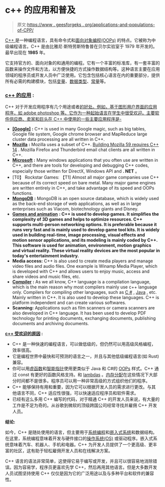# c++ 的应用和普及

> 原文:[https://www . geesforgeks . org/applications-and-populations-of-CPP/](https://www.geeksforgeeks.org/applications-and-popularities-of-cpp/)

[C++ ](https://www.geeksforgeeks.org/c-plus-plus/) 是一种编程语言，具有命令式和[面向对象编程(OOPs)](https://www.geeksforgeeks.org/object-oriented-programming-in-cpp/) 的特点。它被称为中级编程语言。C++ 是由比雅尼·斯特劳斯特鲁普在贝尔实验室于 1979 年开发的。最早出现在 **1985** 年。

它支持官方的、面向对象的和通用的编程。它有一个丰富的标准库，有一套丰富的函数来操作文件和方法，以方便快捷的方式操作数据结构等。这种语言主要在应用领域的程序员或开发人员中广泛使用。它包含包括核心语言在内的重要部分，提供所有必需的构建模块，包括[变量](https://www.geeksforgeeks.org/variables-in-c/)、[数据类型](https://www.geeksforgeeks.org/c-data-types/)、[常量](https://www.geeksforgeeks.org/constants-in-c-cpp/)等。

### **<u>c++ 的应用</u> :**

C++ 对于开发应用程序有几个用途或者[的好处。例如，基于图形用户界面的应用程序，如 adobe photoshop 等。它作为一种起始语言在学生中很受欢迎。主要软件供应商、卖家和巨头在 C++ 中使用的一些主要应用程序是-](https://www.geeksforgeeks.org/advantages-and-disadvantages-of-c/)

[](https://www.geeksforgeeks.org/advantages-and-disadvantages-of-c/)
*   [](https://www.geeksforgeeks.org/advantages-and-disadvantages-of-c/)[**[Google]**](https://www.geeksforgeeks.org/tag/google/) **:** C++ is used in many Google magic, such as big tables, Google file system, Google chrome browser and MapReduce large cluster data processing are all written in C++.
*   [**Mozilla**](https://www.geeksforgeeks.org/10-best-mozilla-firefox-extensions-that-you-can-consider/) **:** Mozilla uses a subset of C++. [Building Mozilla 59 requires C++ 14](https://www.geeksforgeeks.org/c-11-vs-c-14-vs-c-17/) . Mozilla Firefox and Thunderbird email chat clients are all written in C++.
*   [**Microsoft**](https://www.geeksforgeeks.org/microsoft-interview-preparation/) **:** Many windows applications that you often use are written in C++, and there are tools for developing and debugging C++ codes, especially those written for DirectX, Windows API and **. NET** 。
*   [T0】 Rockstar Games: 【T1] Almost all major game companies use C++ because of its correct speed on bare metal. Many major game engines are written entirely in C++, and take advantage of its speed and OOPs functions.
*   [**MongoDB**](https://www.geeksforgeeks.org/mongodb-an-introduction/) **:** MongoDB is an open source database, which is widely used as the back-end storage of web applications, as well as in large enterprises such as Viacom, biotechnology giants and Disney.
*   [**Games and animation**](https://www.geeksforgeeks.org/computer-animation/) **: C++ is used to develop games. It simplifies the complexity of 3D games and helps to optimize resources. C++ supports multi-person networking options. It is preferable because it runs very fast and is mainly used to develop game tool kits. It is widely used in building real-time, image processing, visual effects and motion sensor applications, and its modeling is mainly coded by C++. This software is used for animation, environment, motion graphics and virtual reality. These virtual reality devices are the most popular in today's entertainment industry.**
*   **Media access:** C++ is also used to create media players and manage video files and audio files. One example is Winamp Media Player, which is developed with C++ and allows users to enjoy music, access and share videos and music files, etc.
*   [**Compiler**](https://www.geeksforgeeks.org/introduction-of-compiler-design/) **:** As we all know, C++ language is a compilation language, which is the main reason why most compilers mainly use c++ language only. Compilers for compiling other languages, such as [C #](https://www.geeksforgeeks.org/csharp-programming-language/) , [Java](https://www.geeksforgeeks.org/java/) , etc. Mainly written in C++. It is also used to develop these languages. C++ is platform independent and can create various softwares.
*   **Scanning:** Applications such as film scanners or camera scanners are also developed in C++ language. It has been used to develop PDF technology for printing documents, exchanging documents, publishing documents and archiving documents.

**<u>c++ 受欢迎的原因</u> :**

*   C++ 是一种快速的编程语言，可以做低级的，但仍然可以用高级风格编程，效率很高。
*   它是编程世界中最快和可预测的语言之一，并且与其他低级编程语言(如 Rust)兼容。
*   你可以用[虚函数](https://www.geeksforgeeks.org/virtual-function-cpp/)和[智能指针](https://www.geeksforgeeks.org/smart-pointers-cpp/)使用更类似于 Java 和 C#的 [OOPs](https://www.geeksforgeeks.org/object-oriented-programming-in-cpp/) 样式。C++ 通过 const 有更好的函数风格支持。和 [lambdas](https://www.geeksforgeeks.org/lambda-expression-in-c/) 。[内存分配](https://www.geeksforgeeks.org/dynamic-memory-allocation-in-c-using-malloc-calloc-free-and-realloc/)在这些情况下大部分时间都不是很多。程序员可以用一种非常高级的方式组织他们的程序。
*   C++ 能够保持有用和重要，因为它可以根据开发人员的需求进行更改。与其他语言不同，C++ 适应性很强，可以快速适应程序员和软件需求。
*   已经有这么多用 C++ 编写的代码，对于精通 C++ 的开发人员来说，有大量的工作是不足为奇的。从谷歌到微软的顶级跨国公司经常寻找并雇佣 C++ 开发人员。

**结论:**

如今，C++ 是随处使用的语言，但主要用于[系统编程](https://www.geeksforgeeks.org/tag/system-programming/)和[嵌入式系统](https://www.geeksforgeeks.org/classification-of-embedded-systems/)和数据结构。在这里，系统编程意味着开发与硬件接口的[操作系统(OS)](https://www.geeksforgeeks.org/operating-systems/) 或驱动程序。嵌入式系统意味着汽车、机器人、手机和电器。C++ 为开发人员提供了一个更高级、更丰富的社区，这有助于轻松雇佣开发人员和在线解决方案。

C++ 语言的语法非常简单，这使得它易于编写或开发，并且可以很容易地消除错误。因为容易学，程序员更喜欢先学 C++，然后再用其他语言。但是大多数开发人员试图坚持使用 C++ 仅仅是因为它的广泛用途以及与多种平台和软件的兼容性。